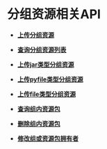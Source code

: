 # 分组资源相关API<a name="dli_02_0166"></a>

-   **[上传分组资源](上传分组资源.md)**  

-   **[查询分组资源列表](查询分组资源列表.md)**  

-   **[上传jar类型分组资源](上传jar类型分组资源.md)**  

-   **[上传pyfile类型分组资源](上传pyfile类型分组资源.md)**  

-   **[上传file类型分组资源](上传file类型分组资源.md)**  

-   **[查询组内资源包](查询组内资源包.md)**  

-   **[删除组内资源包](删除组内资源包.md)**  

-   **[修改组或资源包拥有者](修改组或资源包拥有者.md)**  


